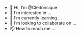 - 👋 Hi, I’m @Cleitonsique
- 👀 I’m interested in ...
- 🌱 I’m currently learning ...
- 💞️ I’m looking to collaborate on ...
- 📫 How to reach me ...

<!---
Cleitonsique/Cleitonsique is a ✨ special ✨ repository because its `README.md` (this file) appears on your GitHub profile.
You can click the Preview link to take a look at your changes.
--->

